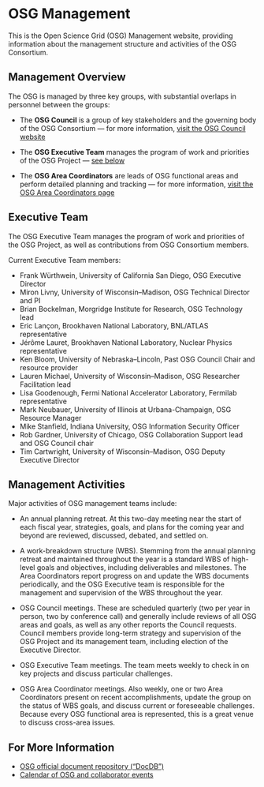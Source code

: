 # OSG Management

This is the Open Science Grid (OSG) Management website, providing information about the management structure and activities of the OSG
Consortium.


## Management Overview

The OSG is managed by three key groups, with substantial overlaps in personnel between the groups:

* The **OSG Council** is a group of key stakeholders and the governing body of the OSG Consortium&nbsp;&mdash; for more
  information, [visit the OSG Council website](https://opensciencegrid.org/council/)

* The **OSG Executive Team** manages the program of work and priorities of the OSG Project&nbsp;&mdash;
  [see below](#executive-team)

* The **OSG Area Coordinators** are leads of OSG functional areas and perform detailed planning and
  tracking&nbsp;&mdash; for more information, [visit the OSG Area Coordinators page](area-coordinators.md)


## Executive Team

The OSG Executive Team manages the program of work and priorities of the OSG
Project, as well as contributions from OSG Consortium members.

Current Executive Team members:

* Frank Würthwein, University of California San Diego, OSG Executive Director
* Miron Livny, University of Wisconsin&ndash;Madison, OSG Technical Director and PI
* Brian Bockelman, Morgridge Institute for Research, OSG Technology lead
* Eric Lançon, Brookhaven National Laboratory, BNL/ATLAS representative
* Jérôme Lauret, Brookhaven National Laboratory, Nuclear Physics representative
* Ken Bloom, University of Nebraska–Lincoln, Past OSG Council Chair and resource provider
* Lauren Michael, University of Wisconsin&ndash;Madison, OSG Researcher Facilitation lead
* Lisa Goodenough, Fermi National Accelerator Laboratory, Fermilab representative
* Mark Neubauer, University of Illinois at Urbana-Champaign, OSG Resource Manager
* Mike Stanfield, Indiana University, OSG Information Security Officer
* Rob Gardner, University of Chicago, OSG Collaboration Support lead and OSG Council chair
* Tim Cartwright, University of Wisconsin&ndash;Madison, OSG Deputy Executive Director


## Management Activities

Major activities of OSG management teams include:

* An annual planning retreat.  At this two-day meeting near the start of each fiscal year, strategies, goals, and plans
  for the coming year and beyond are reviewed, discussed, debated, and settled on.

* A work-breakdown structure (WBS).  Stemming from the annual planning retreat and maintained throughout the year is a
  standard WBS of high-level goals and objectives, including deliverables and milestones.  The Area Coordinators report
  progress on and update the WBS documents periodically, and the OSG Executive team is responsible for the management
  and supervision of the WBS throughout the year.

* OSG Council meetings.  These are scheduled quarterly (two per year in person, two by conference call) and generally
  include reviews of all OSG areas and goals, as well as any other reports the Council requests.  Council members
  provide long-term strategy and supervision of the OSG Project and its management team, including election of the
  Executive Director.

* OSG Executive Team meetings.  The team meets weekly to check in on key projects and discuss particular challenges.

* OSG Area Coordinator meetings.  Also weekly, one or two Area Coordinators present on recent accomplishments, update
  the group on the status of WBS goals, and discuss current or foreseeable challenges.  Because every OSG functional
  area is represented, this is a great venue to discuss cross-area issues.


## For More Information

* [OSG official document repository (“DocDB”)](http://osg-docdb.opensciencegrid.org/cgi-bin/DocumentDatabase/)
* [Calendar of OSG and collaborator events](http://indico.fnal.gov/categoryDisplay.py?categId=86)
